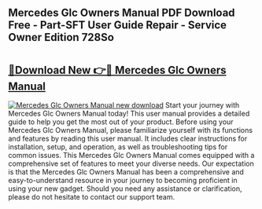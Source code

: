 ## Mercedes Glc Owners Manual PDF Download Free - Part-SFT User Guide Repair - Service Owner Edition 728So

# <h2><a href="http://cf25990.oget.top/?id=Mercedes+Glc+Owners+Manual">🔗Download New 👉🔴 Mercedes Glc Owners Manual</a></h2>

[![Mercedes Glc Owners Manual new download](https://i.imgur.com/5g1atiW.png)](http://cf25990.oget.top/?id=Mercedes+Glc+Owners+Manual)
Start your journey with Mercedes Glc Owners Manual today! This user manual provides a detailed guide to help you get the most out of your product. Before using your Mercedes Glc Owners Manual, please familiarize yourself with its functions and features by reading this user manual. It includes clear instructions for installation, setup, and operation, as well as troubleshooting tips for common issues. This Mercedes Glc Owners Manual comes equipped with a comprehensive set of features to meet your diverse needs. Our expectation is that the Mercedes Glc Owners Manual has been a comprehensive and easy-to-understand resource in your journey to becoming proficient in using your new gadget. Should you need any assistance or clarification, please do not hesitate to contact our support team.
